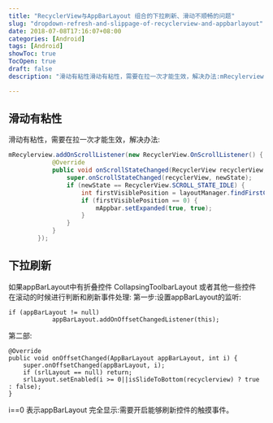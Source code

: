 ```yaml
---
title: "RecyclerView与AppBarLayout 组合的下拉刷新、滑动不顺畅的问题"
slug: "dropdown-refresh-and-slippage-of-recyclerview-and-appbarlayout"
date: 2018-07-08T17:16:07+08:00
categories: [Android]
tags: [Android]
showToc: true
TocOpen: true
draft: false
description: "滑动有粘性滑动有粘性，需要在拉一次才能生效，解决办法:mRecylerview.addOnScrollListener(newRe"

---
```

                
## 滑动有粘性
滑动有粘性，需要在拉一次才能生效，解决办法:
```java
mRecylerview.addOnScrollListener(new RecyclerView.OnScrollListener() {
            @Override
            public void onScrollStateChanged(RecyclerView recyclerView, int newState) {
                super.onScrollStateChanged(recyclerView, newState);
                if (newState == RecyclerView.SCROLL_STATE_IDLE) {
                    int firstVisiblePosition = layoutManager.findFirstCompletelyVisibleItemPosition();
                    if (firstVisiblePosition == 0) {
                        mAppbar.setExpanded(true, true);
                    }
                }
            }
        });
```
## 下拉刷新
如果appBarLayout中有折叠控件 CollapsingToolbarLayout 或者其他一些控件 在滚动的时候进行判断和刷新事件处理:
第一步:设置appBarLayout的监听:
```
if (appBarLayout != null)  
            appBarLayout.addOnOffsetChangedListener(this);  
```
第二部:
```
@Override  
public void onOffsetChanged(AppBarLayout appBarLayout, int i) {  
    super.onOffsetChanged(appBarLayout, i);  
    if (srlLayout == null) return;  
    srlLayout.setEnabled(i >= 0||isSlideToBottom(recyclerview) ? true : false);  
}  
```
i==0 表示appBarLayout 完全显示:需要开启能够刷新控件的触摸事件。
